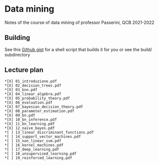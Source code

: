 # Data mining
Notes of the course of data mining of professor Passerini, QCB 2021-2022

## Building
See this [Github gist](https://gist.github.com/giacThePhantom/e080a777782754542d0e081835669085) for a shell script that builds it for you or see the build/ subdirectory

## Lecture plan

	*[X] 01_introduzione.pdf
	*[X] 02_decision_trees.pdf
	*[X] 03_knn.pdf
	*[X] 04_linear_algebra.pdf
	*[X] 05_probability_theory.pdf
	*[X] 06_evaluation.pdf
	*[X] 07_bayesian_decision_theory.pdf
	*[X] 08_parameter_estimation.pdf
	*[X] 09_bn.pdf
	*[X] 10_bn_inference.pdf
	*[X] 11_bn_learning.pdf
	*[X] 12_naive_bayes.pdf
	*[ ] 13_linear_discriminant_functions.pdf
	*[ ] 14_support_vector_machines.pdf
	*[ ] 15_non_linear_svm.pdf
	*[ ] 16_kernel_machines.pdf
	*[ ] 17_deep_learning.pdf
	*[ ] 18_unsupervised_learning.pdf
	*[ ] 19_reinforced_learning.pdf
